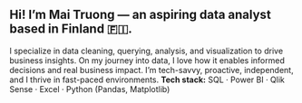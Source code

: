 ## Hi! I’m Mai Truong — an aspiring data analyst based in Finland 🇫🇮.

I specialize in data cleaning, querying, analysis, and visualization to drive business insights. On my journey into data, I love how it enables informed decisions and real business impact.
I’m tech-savvy, proactive, independent, and I thrive in fast-paced environments.
**Tech stack:** SQL · Power BI · Qlik Sense · Excel · Python (Pandas, Matplotlib)
